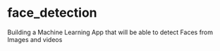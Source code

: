 # face_detection

Building a Machine Learning App that will be able to detect Faces from Images and videos